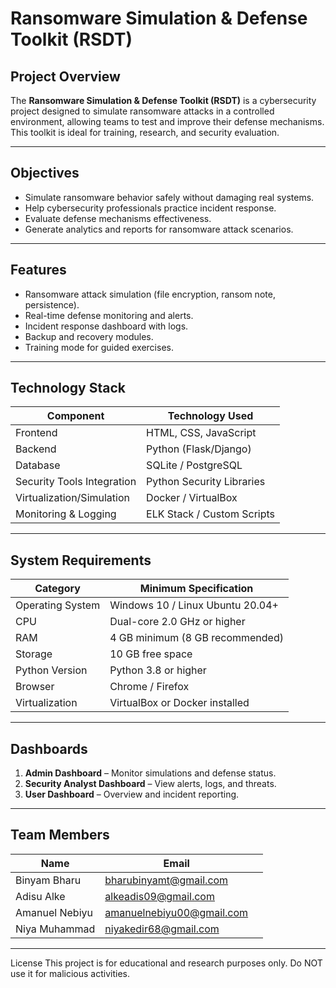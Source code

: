 # Ransomware Simulation & Defense Toolkit (RSDT)

## Project Overview

The **Ransomware Simulation & Defense Toolkit (RSDT)** is a cybersecurity project designed to simulate ransomware attacks in a controlled environment, allowing teams to test and improve their defense mechanisms. This toolkit is ideal for training, research, and security evaluation.

---

## Objectives

* Simulate ransomware behavior safely without damaging real systems.
* Help cybersecurity professionals practice incident response.
* Evaluate defense mechanisms effectiveness.
* Generate analytics and reports for ransomware attack scenarios.

---

## Features

* Ransomware attack simulation (file encryption, ransom note, persistence).
* Real-time defense monitoring and alerts.
* Incident response dashboard with logs.
* Backup and recovery modules.
* Training mode for guided exercises.

---

## Technology Stack

| Component                  | Technology Used            |
| -------------------------- | -------------------------- |
| Frontend                   | HTML, CSS, JavaScript      |
| Backend                    | Python (Flask/Django)      |
| Database                   | SQLite / PostgreSQL        |
| Security Tools Integration | Python Security Libraries  |
| Virtualization/Simulation  | Docker / VirtualBox        |
| Monitoring & Logging       | ELK Stack / Custom Scripts |

---

## System Requirements

| Category         | Minimum Specification            |
| ---------------- | -------------------------------- |
| Operating System | Windows 10 / Linux Ubuntu 20.04+ |
| CPU              | Dual-core 2.0 GHz or higher      |
| RAM              | 4 GB minimum (8 GB recommended)  |
| Storage          | 10 GB free space                 |
| Python Version   | Python 3.8 or higher             |
| Browser          | Chrome / Firefox                 |
| Virtualization   | VirtualBox or Docker installed   |

---

## Dashboards

1. **Admin Dashboard** – Monitor simulations and defense status.
2. **Security Analyst Dashboard** – View alerts, logs, and threats.
3. **User Dashboard** – Overview and incident reporting.

---

## Team Members

| Name           | Email                                                         |   |
| -------------- | ------------------------------------------------------------- | - |
| Binyam Bharu   | [bharubinyamt@gmail.com](mailto:bharubinyam@gmail.com)         |   |
| Adisu Alke     | [alkeadis09@gmail.com](mailto:alkeadis09@gmail.com)           |   |
| Amanuel Nebiyu | [amanuelnebiyu00@gmail.com](mailto:amanuelnebiyu00@gmail.com) |   |
| Niya Muhammad  | [niyakedir68@gmail.com](mailto:niyakedir68@gmail.com)         |   |

---

License
This project is for educational and research purposes only.
Do NOT use it for malicious activities.
